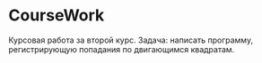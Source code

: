 # CourseWork
Курсовая работа за второй курс.
Задача: написать программу, регистрирующую попадания по двигающимся квадратам.
